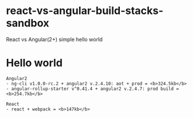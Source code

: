 # react-vs-angular-build-stacks-sandbox
React vs Angular(2+) simple hello world


# Hello world
~~~
Angular2
- ng-cli v1.0.0-rc.2 + angular2 v.2.4.10: aot + prod = <b>324.5kb</b>
- angular-rollup-starter v^0.41.4 + angular2 v.2.4.7: prod build = <b>254.7kb</b>
~~~
~~~
React
- react + webpack = <b>147kb</b>
~~~